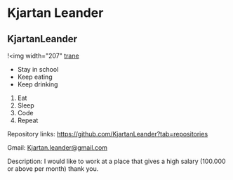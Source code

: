 # Kjartan Leander 
## KjartanLeander
 !<img width="207" [trane](https://user-images.githubusercontent.com/113175889/215455014-1495e4fa-9068-4ce3-b671-590ec12b6bc2.jpg)

* Stay in school
* Keep eating
* Keep drinking

1. Eat
2. Sleep
3. Code
4. Repeat

Repository links:
https://github.com/KjartanLeander?tab=repositories

Gmail: Kjartan.leander@gmail.com

Description: 
I would like to work at a place that gives a high salary (100.000 or above per month) thank you.
